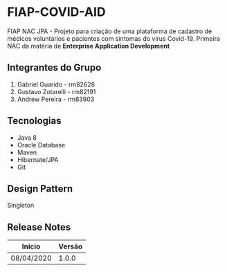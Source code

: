 # FIAP-COVID-AID
FIAP NAC JPA - Projeto para criação de uma plataforma de cadastro de médicos voluntários e pacientes com sintomas do vírus Covid-19.
Primeira NAC da matéria de **Enterprise Application Development**

## Integrantes do Grupo
1. Gabriel Guarido - rm82628
2. Gustavo Zotarelli - rm82191
3. Andrew Pereira - rm83903

## Tecnologias
* Java 8
* Oracle Database
* Maven
* Hibernate/JPA
* Git

## Design Pattern
Singleton

## Release Notes
| Inicio | Versão |
|---|---|
| 08/04/2020 | 1.0.0 |
